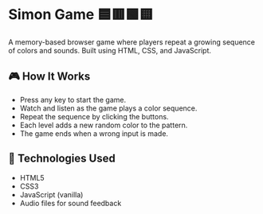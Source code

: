 # Simon Game 🟦🟥🟩🟨

A memory-based browser game where players repeat a growing sequence of colors and sounds. Built using HTML, CSS, and JavaScript.

## 🎮 How It Works

- Press any key to start the game.
- Watch and listen as the game plays a color sequence.
- Repeat the sequence by clicking the buttons.
- Each level adds a new random color to the pattern.
- The game ends when a wrong input is made.

## 🔧 Technologies Used

- HTML5
- CSS3
- JavaScript (vanilla)
- Audio files for sound feedback
